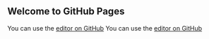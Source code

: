 ## Welcome to GitHub Pages

You can use the [editor on GitHub](https://github.com/clannadx/sell-M/edit/master/index.md) 
You can use the [editor on GitHub](https://clannadx.github.io/sell-M/dist/index.html) 
